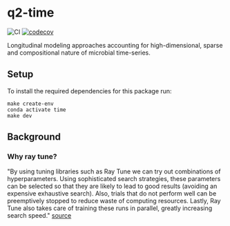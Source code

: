 # q2-time
![CI](https://github.com/adamovanja/q2-time/blob/main/.github/workflows/ci.yml/badge.svg)
[![codecov](https://codecov.io/gh/adamovanja/q2-time/branch/main/graph/badge.svg?token=VQ4D7FXMCB)](https://codecov.io/gh/adamovanja/q2-time)

Longitudinal modeling approaches accounting for high-dimensional, sparse and compositional nature of microbial time-series.

## Setup
<!-- TODO: replace plugin name "q2-time" with something better-->
To install the required dependencies for this package run:
```shell
make create-env
conda activate time
make dev
```

## Background
### Why ray tune?
"By using tuning libraries such as Ray Tune we can try out combinations of hyperparameters. Using sophisticated search strategies, these parameters can be selected so that they are likely to lead to good results (avoiding an expensive exhaustive search). Also, trials that do not perform well can be preemptively stopped to reduce waste of computing resources. Lastly, Ray Tune also takes care of training these runs in parallel, greatly increasing search speed." [source](https://docs.ray.io/en/latest/tune/examples/tune-xgboost.html#tune-xgboost-ref)

